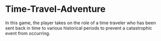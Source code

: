 # Time-Travel-Adventure
In this game, the player takes on the role of a time traveler who has been sent back in time to various historical periods to prevent a catastrophic event from occurring. 
